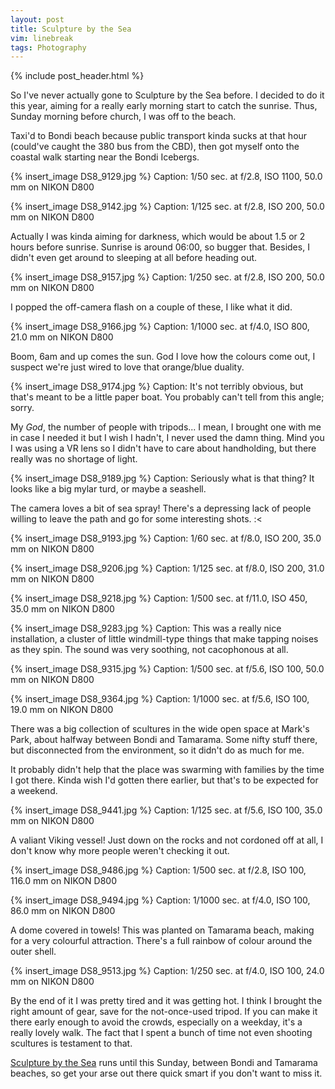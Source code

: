 ```yaml
---
layout: post
title: Sculpture by the Sea
vim: linebreak
tags: Photography
---
```


{% include post_header.html %}


So I've never actually gone to Sculpture by the Sea before. I decided to do it this year, aiming for a really early morning start to catch the sunrise. Thus, Sunday morning before church, I was off to the beach.

Taxi'd to Bondi beach because public transport kinda sucks at that hour (could've caught the 380 bus from the CBD), then got myself onto the coastal walk starting near the Bondi Icebergs.

{% insert_image DS8_9129.jpg %}
Caption: 1/50 sec. at f/2.8, ISO 1100, 50.0 mm on NIKON D800

{% insert_image DS8_9142.jpg %}
Caption: 1/125 sec. at f/2.8, ISO 200, 50.0 mm on NIKON D800

Actually I was kinda aiming for darkness, which would be about 1.5 or 2 hours before sunrise. Sunrise is around 06:00, so bugger that. Besides, I didn't even get around to sleeping at all before heading out.

{% insert_image DS8_9157.jpg %}
Caption: 1/250 sec. at f/2.8, ISO 200, 50.0 mm on NIKON D800

I popped the off-camera flash on a couple of these, I like what it did.

{% insert_image DS8_9166.jpg %}
Caption: 1/1000 sec. at f/4.0, ISO 800, 21.0 mm on NIKON D800

Boom, 6am and up comes the sun. God I love how the colours come out, I suspect we're just wired to love that orange/blue duality.

{% insert_image DS8_9174.jpg %}
Caption: It's not terribly obvious, but that's meant to be a little paper boat. You probably can't tell from this angle; sorry.

My *God*, the number of people with tripods... I mean, I brought one with me in case I needed it but I wish I hadn't, I never used the damn thing. Mind you I was using a VR lens so I didn't have to care about handholding, but there really was no shortage of light.

{% insert_image DS8_9189.jpg %}
Caption: Seriously what is that thing? It looks like a big mylar turd, or maybe a seashell.

The camera loves a bit of sea spray! There's a depressing lack of people willing to leave the path and go for some interesting shots. :<

{% insert_image DS8_9193.jpg %}
Caption: 1/60 sec. at f/8.0, ISO 200, 35.0 mm on NIKON D800

{% insert_image DS8_9206.jpg %}
Caption: 1/125 sec. at f/8.0, ISO 200, 31.0 mm on NIKON D800

{% insert_image DS8_9218.jpg %}
Caption: 1/500 sec. at f/11.0, ISO 450, 35.0 mm on NIKON D800

{% insert_image DS8_9283.jpg %}
Caption: This was a really nice installation, a cluster of little windmill-type things that make tapping noises as they spin. The sound was very soothing, not cacophonous at all.

{% insert_image DS8_9315.jpg %}
Caption: 1/500 sec. at f/5.6, ISO 100, 50.0 mm on NIKON D800

{% insert_image DS8_9364.jpg %}
Caption: 1/1000 sec. at f/5.6, ISO 100, 19.0 mm on NIKON D800

There was a big collection of scultures in the wide open space at Mark's Park, about halfway between Bondi and Tamarama. Some nifty stuff there, but disconnected from the environment, so it didn't do as much for me.

It probably didn't help that the place was swarming with families by the time I got there. Kinda wish I'd gotten there earlier, but that's to be expected for a weekend.

{% insert_image DS8_9441.jpg %}
Caption: 1/125 sec. at f/5.6, ISO 100, 35.0 mm on NIKON D800

A valiant Viking vessel! Just down on the rocks and not cordoned off at all, I don't know why more people weren't checking it out.

{% insert_image DS8_9486.jpg %}
Caption: 1/500 sec. at f/2.8, ISO 100, 116.0 mm on NIKON D800

{% insert_image DS8_9494.jpg %}
Caption: 1/1000 sec. at f/4.0, ISO 100, 86.0 mm on NIKON D800

A dome covered in towels! This was planted on Tamarama beach, making for a very colourful attraction. There's a full rainbow of colour around the outer shell.

{% insert_image DS8_9513.jpg %}
Caption: 1/250 sec. at f/4.0, ISO 100, 24.0 mm on NIKON D800

By the end of it I was pretty tired and it was getting hot. I think I brought the right amount of gear, save for the not-once-used tripod. If you can make it there early enough to avoid the crowds, especially on a weekday, it's a really lovely walk. The fact that I spent a bunch of time not even shooting scultures is testament to that.

[Sculpture by the Sea](http://www.sculpturebythesea.com/) runs until this Sunday, between Bondi and Tamarama beaches, so get your arse out there quick smart if you don't want to miss it.

